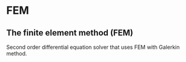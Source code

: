 # FEM
## The finite element method (FEM)
Second order differential equation solver that uses FEM with Galerkin method.

